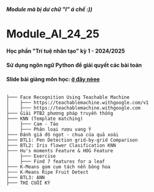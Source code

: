 ##### Module mà bị dư chữ "l" á chế :))

# Module_AI_24_25
#### Học phần "Trí tuệ nhân tạo" kỳ 1 - 2024/2025
#### Sử dụng ngôn ngữ Python để giải quyết các bài toán
#### Slide bài giảng môn học: [ở đây nèee](https://github.com/haphucc/Modulel_AI_24_25/tree/main/Slide)
```

├─── Face Recognition Using Teachable Machine
│    ├─── https://teachablemachine.withgoogle.com/v1
│    ├─── https://teachablemachine.withgoogle.com
├─── Giải PTB2 phương pháp truyền thống
├─── KNN (Template matching)
│    ├─── Cam - Táo
│    ├─── Phân loại rượu vang Ý
├─── Đánh giá độ ngọt - chua của quả xoài
├─── BTL1: Pen Detection grid-by-grid Comparison
├─── BTL2: Iris flower Clasification KNN 
├─── Hu's moments Feature & HOG Feature
│    ├─── Exercise
│    ├─── Find 7 features for a leaf
├─── K-Means gom cụm tách nền bông hoa
├─── K-Means Ripe Fruit Detect
├─── BTL3: ANN
├─── THI CUỐI KỲ



